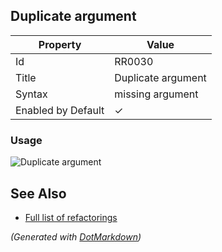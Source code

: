 ## Duplicate argument

| Property           | Value              |
| ------------------ | ------------------ |
| Id                 | RR0030             |
| Title              | Duplicate argument |
| Syntax             | missing argument   |
| Enabled by Default | &#x2713;           |

### Usage

![Duplicate argument](../../images/refactorings/DuplicateArgument.png)

## See Also

* [Full list of refactorings](Refactorings.md)


*\(Generated with [DotMarkdown](http://github.com/JosefPihrt/DotMarkdown)\)*